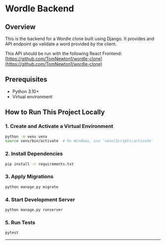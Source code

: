 # Wordle Backend

## Overview

This is the backend for a Wordle clone built using Django. It provides and API endpoint go validate a word provided by the client.

This API should be run with the following React Frontend: [https://github.com/TomNewton1/wordle-clone](https://github.com/TomNewton1/wordle-clone)

## Prerequisites

- Python 3.10+
- Virtual environment

## How to Run This Project Locally

### 1. Create and Activate a Virtual Environment

```bash
python -m venv venv
source venv/bin/activate  # On Windows, use `venv\Scripts\activate`
```

### 2. Install Dependencies

```bash
pip install -r requirements.txt
```

### 3. Apply Migrations

```bash
python manage.py migrate
```

### 4. Start Development Server

```bash
python manage.py runserver
```

### 5. Run Tests

```bash
pytest
```

---
